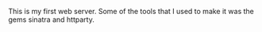 This is my first web server. Some of the tools that I used to make it was the gems sinatra and httparty.
